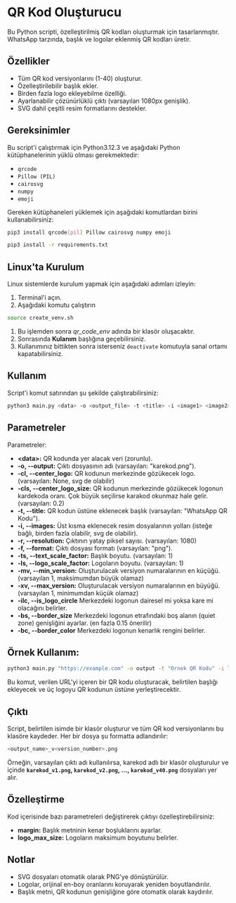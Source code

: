 # QR Kod Oluşturucu

Bu Python scripti, özelleştirilmiş QR kodları oluşturmak için tasarlanmıştır. WhatsApp tarzında, başlık ve logolar eklenmiş QR kodları üretir.

## Özellikler

- Tüm QR kod versiyonlarını (1-40) oluşturur.
- Özelleştirilebilir başlık ekler.
- Birden fazla logo ekleyebilme özelliği.
- Ayarlanabilir çözünürlüklü çıktı (varsayılan 1080px genişlik).
- SVG dahil çeşitli resim formatlarını destekler.

## Gereksinimler

Bu script'i çalıştırmak için Python3.12.3 ve aşağıdaki Python kütüphanelerinin yüklü olması gerekmektedir:

- `qrcode`
- `Pillow (PIL)`
- `cairosvg`
- `numpy`
- `emoji`

Gereken kütüphaneleri yüklemek için aşağıdaki komutlardan birini kullanabilirsiniz:

```bash
pip3 install qrcode[pil] Pillow cairosvg numpy emoji
```

```bash
pip3 install -r requirements.txt
```

## Linux'ta Kurulum

Linux sistemlerde kurulum yapmak için aşağıdaki adımları izleyin:

1. Terminal'i açın.
1. Aşağıdaki komutu çalıştırın

```bash
source create_venv.sh
```

1. Bu işlemden sonra _qr_code_env_ adında bir klasör oluşacaktır.
1. Sonrasında **Kulanım** başlığına geçebilirsiniz.
1. Kullanımınız bittikten sonra isterseniz `deactivate` komutuyla sanal ortamı kapatabilirsiniz.

## Kullanım

Script'i komut satırından şu şekilde çalıştırabilirsiniz:

```bash
python3 main.py <data> -o <output_file> -t <title> -i <image1> <image2> ...
```

## Parametreler

Parametreler:

- **<data\>:** QR kodunda yer alacak veri (zorunlu).
- **-o, --output:** Çıktı dosyasının adı (varsayılan: "karekod.png").
- **-cl, --center_logo:** QR kodunun merkezinde gözükecek logo. (varsayılan: None, svg de olabilir)
- **-cls, --center_logo_size:** QR kodunun merkezinde gözükecek logonun kardekoda oranı. Çok büyük seçilirse karakod okunmaz hale gelir. (varsayılan: 0.2)
- **-t, --title:** QR kodun üstüne eklenecek başlık (varsayılan: "WhatsApp QR Kodu").
- **-i, --images:** Üst kısma eklenecek resim dosyalarının yolları (isteğe bağlı, birden fazla olabilir, svg de olabilir).
- **-r, --resolution:** Çıktının yatay piksel sayısı. (varsayılan: 1080)
- **-f, --format:** Çıktı dosyası formatı (varsayılan: "png").
- **-ts, --text_scale_factor:** Başlık boyutu. (varsayılan: 1)
- **-ls, --logo_scale_factor:** Logoların boyutu. (varsayılan: 1)
- **-mv, --min_version:** Oluşturulacak versiyon numaralarının en küçüğü. (varsayılan 1, maksimumdan büyük olamaz)
- **-xv, --max_version:** Oluşturulacak versiyon numaralarının en büyüğü. (varsayılan 1, minimumdan küçük olamaz)
- **-ilc, --is_logo_circle** Merkezdeki logonun dairesel mi yoksa kare mi olacağını belirler.
- **-bs, --border_size** Merkezdeki logonun etrafındaki boş alanın (quiet zone) genişliğini ayarlar. (en fazla 0.15 önerilir)
- **-bc, --border_color** Merkezdeki logonun kenarlık rengini belirler.

## Örnek Kullanım:

```bash
python3 main.py "https://example.com" -o output -t "Örnek QR Kodu" -i logo1.png logo2.svg -cl center_logo.png -r 2000 -f jpg -ls 1.2 -ts 1.3 -mv 4 -xv 12 -ilc -bs 0.03 -bc white -cls 0.2
```

Bu komut, verilen URL'yi içeren bir QR kodu oluşturacak, belirtilen başlığı ekleyecek ve üç logoyu QR kodunun üstüne yerleştirecektir.

## Çıktı

Script, belirtilen isimde bir klasör oluşturur ve tüm QR kod versiyonlarını bu klasöre kaydeder. Her bir dosya şu formatta adlandırılır:

```bash
<output_name>_v<version_number>.png
```

Örneğin, varsayılan çıktı adı kullanılırsa, karekod adlı bir klasör oluşturulur ve içinde **`karekod_v1.png`, `karekod_v2.png`, ..., `karekod_v40.png`** dosyaları yer alır.

## Özelleştirme

Kod içerisinde bazı parametreleri değiştirerek çıktıyı özelleştirebilirsiniz:

- **margin:** Başlık metninin kenar boşluklarını ayarlar.
- **logo_max_size:** Logoların maksimum boyutunu belirler.

## Notlar

- SVG dosyaları otomatik olarak PNG'ye dönüştürülür.
- Logolar, orijinal en-boy oranlarını koruyarak yeniden boyutlandırılır.
- Başlık metni, QR kodunun genişliğine göre otomatik olarak kaydırılır.
